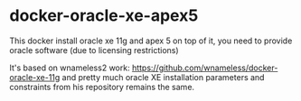 # docker-oracle-xe-apex5
This docker install oracle xe 11g and apex 5 on top of it, you need to provide oracle software (due to licensing restrictions)

It's based on wnameless2 work: https://github.com/wnameless/docker-oracle-xe-11g and pretty much oracle XE installation parameters and constraints from his repository remains the same.

